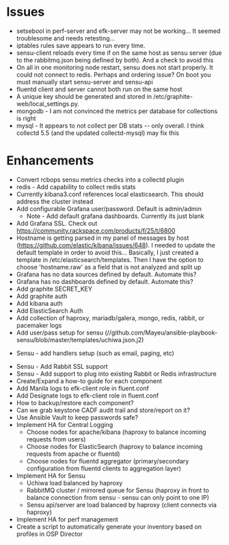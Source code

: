 # Issues
* setsebool in perf-server and efk-server may not be working... It seemed troublesome and needs retesting...
* iptables rules save appears to run every time.  
* sensu-client reloads every time if on the same host as sensu server (due to the rabbitmq.json being defined by both).  And a check to avoid this
* On all in one monitoring node restart, sensu does not start properly.  It could not connect to redis.  Perhaps and ordering issue?  On boot you must manually start sensu-server and sensu-api
* fluentd client and server cannot both run on the same host
* A unique key should be generated and stored in /etc/graphite-web/local_settings.py.
* mongodb - I am not convinced the metrics per database for collections is right
* mysql - It appears to not collect per DB stats -- only overall.  I think collectd 5.5 (and the updated collectd-mysql) may fix this

# Enhancements
* Convert rcbops sensu metrics checks into a collectd plugin
* redis - Add capability to collect redis stats
* Currently kibana3.conf references local elasticsearch.  This should address the cluster instead
* Add configurable Grafana user/password.  Default is admin/admin
  * Note - Add default grafana dashboards.  Currently its just blank
* Add Grafana SSL.  Check out https://community.rackspace.com/products/f/25/t/6800
* Hostname is getting parsed in my panel of messages by host  (https://github.com/elastic/kibana/issues/648).  I needed to update the default template in order to avoid this...  Basically, I just created a template in /etc/elasticsearch/templates.  Then I have the option to choose 'hostname.raw' as a field that is not analyzed and split up
* Grafana has no data sources defined by default.  Automate this?  
* Grafana has no dashboards defined by default.  Automate this?
* Add graphite SECRET_KEY
* Add graphite auth
* Add kibana auth
* Add ElasticSearch Auth
* Add collection of haproxy, mariadb/galera, mongo, redis, rabbit, or pacemaker logs
* Add user/pass setup for sensu (//github.com/Mayeu/ansible-playbook-sensu/blob/master/templates/uchiwa.json.j2)
- Sensu - add handlers setup (such as email, paging, etc)
* Sensu - Add Rabbit SSL support
* Sensu - Add support to plug into existing Rabbit or Redis infrastructure
* Create/Expand a how-to guide for each component
* Add Manila logs to efk-client role in fluent.conf
* Add Designate logs to efk-client role in fluent.conf
* How to backup/restore each component?  
* Can we grab keystone CADF audit trail and store/report on it?
* Use Ansible Vault to keep passwords safe?
* Implement HA for Central Logging
  * Choose nodes for apache/kibana (haproxy to balance incoming requests from users)
  * Choose nodes for ElasticSearch (haproxy to balance incoming requests from apache or fluentd)
  * Choose nodes for fluentd aggregator (primary/secondary configuration from fluentd clients to aggregation layer)
* Implement HA for Sensu
  * Uchiwa load balanced by haproxy
  * RabbitMQ cluster / mirrored queue for Sensu (haproxy in front to balance connection from sensu - sensu can only point to one IP)
  * Sensu api/server are load balanced by haproxy (client connects via haproxy)
* Implement HA for perf management
* Create a script to automatically generate your inventory based on profiles in OSP Director
